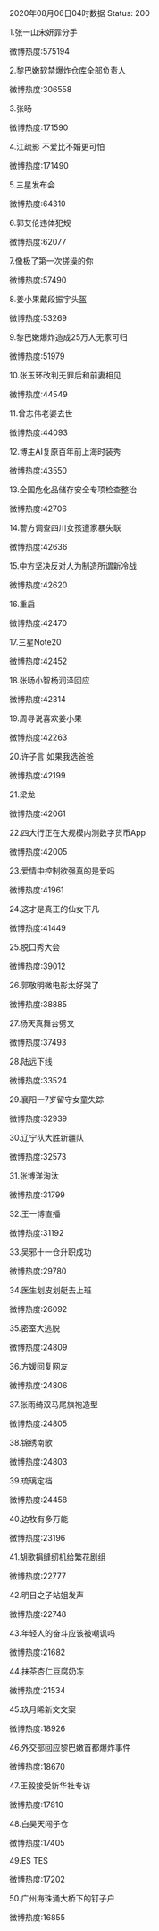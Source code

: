 2020年08月06日04时数据
Status: 200

1.张一山宋妍霏分手

微博热度:575194

2.黎巴嫩软禁爆炸仓库全部负责人

微博热度:306558

3.张旸

微博热度:171590

4.江疏影 不爱比不婚更可怕

微博热度:171490

5.三星发布会

微博热度:64310

6.郭艾伦违体犯规

微博热度:62077

7.像极了第一次搓澡的你

微博热度:57490

8.姜小果戴段振宇头盔

微博热度:53269

9.黎巴嫩爆炸造成25万人无家可归

微博热度:51979

10.张玉环改判无罪后和前妻相见

微博热度:44549

11.曾志伟老婆去世

微博热度:44093

12.博主AI复原百年前上海时装秀

微博热度:43550

13.全国危化品储存安全专项检查整治

微博热度:42706

14.警方调查四川女孩遭家暴失联

微博热度:42636

15.中方坚决反对人为制造所谓新冷战

微博热度:42620

16.重启

微博热度:42470

17.三星Note20

微博热度:42452

18.张旸小智杨润泽回应

微博热度:42314

19.周寻说喜欢姜小果

微博热度:42263

20.许子言 如果我选爸爸

微博热度:42199

21.梁龙

微博热度:42061

22.四大行正在大规模内测数字货币App

微博热度:42005

23.爱情中控制欲强真的是爱吗

微博热度:41961

24.这才是真正的仙女下凡

微博热度:41449

25.脱口秀大会

微博热度:39012

26.郭敬明微电影太好哭了

微博热度:38885

27.杨天真舞台劈叉

微博热度:37493

28.陆远下线

微博热度:33524

29.襄阳一7岁留守女童失踪

微博热度:32939

30.辽宁队大胜新疆队

微博热度:32573

31.张博洋淘汰

微博热度:31799

32.王一博直播

微博热度:31192

33.吴邪十一仓升职成功

微博热度:29780

34.医生划皮划艇去上班

微博热度:26092

35.密室大逃脱

微博热度:24809

36.方媛回复网友

微博热度:24806

37.张雨绮双马尾旗袍造型

微博热度:24805

38.锦绣南歌

微博热度:24803

39.琉璃定档

微博热度:24458

40.边牧有多万能

微博热度:23196

41.胡歌捐缝纫机给繁花剧组

微博热度:22777

42.明日之子站姐发声

微博热度:22748

43.年轻人的奋斗应该被嘲讽吗

微博热度:21682

44.抹茶杏仁豆腐奶冻

微博热度:21534

45.玖月晞新文文案

微博热度:18926

46.外交部回应黎巴嫩首都爆炸事件

微博热度:18670

47.王毅接受新华社专访

微博热度:17810

48.白昊天闯子仓

微博热度:17405

49.ES TES

微博热度:17202

50.广州海珠涌大桥下的钉子户

微博热度:16855

